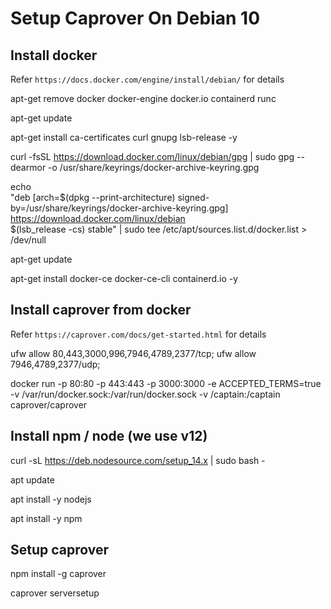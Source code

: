 # Setup Caprover On Debian 10

## Install docker

Refer `https://docs.docker.com/engine/install/debian/` for details

apt-get remove docker docker-engine docker.io containerd runc

apt-get update

apt-get install ca-certificates curl gnupg lsb-release -y

curl -fsSL https://download.docker.com/linux/debian/gpg | sudo gpg --dearmor -o /usr/share/keyrings/docker-archive-keyring.gpg

echo \
  "deb [arch=$(dpkg --print-architecture) signed-by=/usr/share/keyrings/docker-archive-keyring.gpg] https://download.docker.com/linux/debian \
  $(lsb_release -cs) stable" | sudo tee /etc/apt/sources.list.d/docker.list > /dev/null

apt-get update

apt-get install docker-ce docker-ce-cli containerd.io -y


## Install caprover from docker

Refer `https://caprover.com/docs/get-started.html` for details

ufw allow 80,443,3000,996,7946,4789,2377/tcp; ufw allow 7946,4789,2377/udp;

docker run -p 80:80 -p 443:443 -p 3000:3000 -e ACCEPTED_TERMS=true -v /var/run/docker.sock:/var/run/docker.sock -v /captain:/captain caprover/caprover


## Install npm / node (we use v12)

curl -sL https://deb.nodesource.com/setup_14.x | sudo bash -

apt update

apt install -y nodejs 

apt install -y npm

## Setup caprover

npm install -g caprover

caprover serversetup




